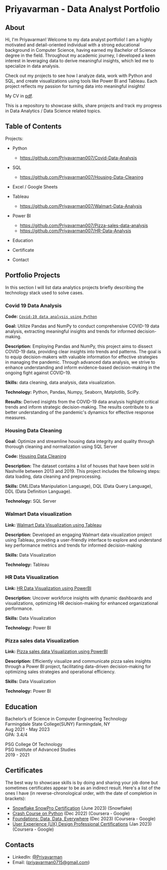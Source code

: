 # Priyavarman - Data Analyst Portfolio
## About
Hi, I'm Priyavarman! Welcome to my data analyst portfolio! I am a highly motivated and detail-oriented individual with a strong educational background in Computer Science, having earned my Bachelor of Science degree in the field. Throughout my academic journey, I developed a keen interest in leveraging data to derive meaningful insights, which led me to specialize in data analysis.

Check out my projects to see how I analyze data, work with Python and SQL, and create visualizations using tools like Power BI and Tableau. Each project reflects my passion for turning data into meaningful insights!

My CV in [pdf](https://github.com/Priyavarman007/Resume/blob/main/Resume%20Priyavarman%20Ramachandran%20(5).pdf).

This is a repository to showcase skills, share projects and track my progress in Data Analytics / Data Science related topics.

## Table of Contents
Projects:
  - Python
    - https://github.com/Priyavarman007/Covid-Data-Analysis
  - SQL
    - https://github.com/Priyavarman007/Housing-Data-Cleaning
  - Excel / Google Sheets
  - Tableau
    - https://github.com/Priyavarman007/Walmart-Data-Analysis
  - Power BI
    - https://github.com/Priyavarman007/Pizza-sales-data-analysis
    - https://github.com/Priyavarman007/HR-Data-Analysis

  - Education

  - Certificate
  - Contact
## Portfolio Projects
In this section I will list data analytics projects briefly describing the technology stack used to solve cases.

### Covid 19 Data Analysis
**Code:** [`Covid-19 data analysis using Python`](https://github.com/tiannaparris/PortfolioProjects/blob/main/Analyzing%20the%20Factors%20Contributing%20to%20the%20Success%20of%20a%20Movie.ipynb)

**Goal:** Utilize Pandas and NumPy to conduct comprehensive COVID-19 data analysis, extracting meaningful insights and trends for informed decision-making.

**Description:** Employing Pandas and NumPy, this project aims to dissect COVID-19 data, providing clear insights into trends and patterns. The goal is to equip decision-makers with valuable information for effective strategies in managing the pandemic. Through advanced data analysis, we strive to enhance understanding and inform evidence-based decision-making in the ongoing fight against COVID-19.

**Skills:** data cleaning, data analysis, data visualization.

**Technology:** Python, Pandas, Numpy, Seaborn, Matplotlib, SciPy.

**Results:** Derived insights from the COVID-19 data analysis highlight critical trends and inform strategic decision-making. The results contribute to a better understanding of the pandemic's dynamics for effective response measures. 

### Housing Data Cleaning

**Goal:** Optimize and streamline housing data integrity and quality through thorough cleaning and normalization using SQL Server

**Code:** [Housing Data Cleaning](https://github.com/Priyavarman007/Housing-Data-Cleaning/blob/main/Housing%20Data%20Analysis.sql)

**Description:** The dataset contains a list of houses that have been sold in Nashville between 2013 and 2019. This project includes the following steps: data loading, data cleaning and preprocessing.

**Skills:** DML(Data Manipulation Language), DQL (Data Query Language), DDL (Data Definition Language).

**Technology:** SQL Server



### Walmart Data visualization
**Link:** [Walmart Data Visualization using Tableau](https://github.com/Priyavarman007/Walmart-Data-Analysis/blob/main/dashboard.png)

**Description:** Developed an engaging Walmart data visualization project using Tableau, providing a user-friendly interface to explore and understand key performance metrics and trends for informed decision-making


**Skills:** Data Visualization 

**Technology:** Tableau


### HR Data Visualization 
**Link:** [HR Data Visualization using PowerBI](https://github.com/Priyavarman007/HR-Data-Analysis/blob/main/HR%20Analytics%20Atliq_masked.pbix)

**Description:** Uncover workforce insights with dynamic dashboards and visualizations, optimizing HR decision-making for enhanced organizational performance.

**Skills:** Data Visualization 

**Technology:** Power BI



### Pizza sales data Visualization 

**Link:** [Pizza sales data Visualization using PowerBI](https://github.com/Priyavarman007/Pizza-sales-data-analysis/blob/main/Pizza%20Power%20BI%20Project2.pbit)

**Description:** Efficiently visualize and communicate pizza sales insights through a Power BI project, facilitating data-driven decision-making for optimizing sales strategies and operational efficiency.

**Skills:** Data Visualization

**Technology:** Power BI 





## Education
Bachelor’s of Science in Computer Engineering Technology  
Farmingdale State College(SUNY) Farmingdale, NY  
Aug 2021 - May 2023  
GPA: 3.4/4  

PSG College Of Technology  
PSG Institute of Advanced Studies  
2019 - 2021  

## Certificates
The best way to showcase skills is by doing and sharing your job done but sometimes certificates appear to be as an indirect result. Here's a list of the ones I have (in reverse-chronological order, with the date of completion in brackets):
- [Snowflake SnowPro Certification](https://www.credly.com/badges/9ba5655b-4bc7-4808-8e50-9c012551330f/public_url) (June 2023) (Snowflake)
- [Crash Course on Python](https://coursera.org/share/e98723d22f4c4ce1d4f1bbc2878776f5) (Dec 2022) (Coursera - Google)
- [Foundations: Data, Data, Everywhere](https://coursera.org/share/d800ba9d4dab8262505a35d2ca8f427f) (Dec 2023) (Coursera - Google)
- [User Experience (UX) Design Professional Certifications](https://coursera.org/share/1ef5b3ce89e61e4f613ca2e3f68e87ca) (Jan 2023) (Coursera - Google)

## Contacts
- LinkedIn: [@Priyavarman](https://www.linkedin.com/in/priyavarman-ramachandran/)
- Email: (priyavarman0715@gmail.com)
